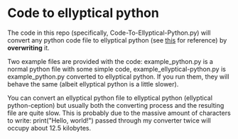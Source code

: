 # Code to ellyptical python
The code in this repo (specifically, Code-To-Ellyptical-Python.py) will convert any python code file to ellyptical python (see [this](https://susam.net/elliptical-python-programming.html) for reference) by **overwriting** it.

Two example files are provided with the code: example_python.py is a normal python file with some simple code, example_ellyptical-python.py is example_python.py converted to ellyptical python. If you run them, they will behave the same (albeit ellyptical python is a little slower).

You can convert an ellyptical python file to ellyptical python (ellyptical python-ception) but usually both the converting process and the resulting file are quite slow. This is probably due to the massive amount of characters to write: print("Hello, world!") passed through my converter twice will occupy about 12.5 kilobytes.
